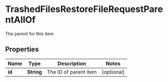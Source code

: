 

# TrashedFilesRestoreFileRequestParentAllOf

The parent for this item

## Properties

| Name | Type | Description | Notes |
|------------ | ------------- | ------------- | -------------|
|**id** | **String** | The ID of parent item |  [optional] |



